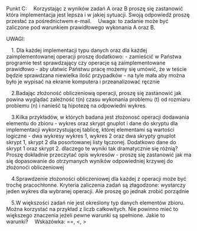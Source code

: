 Punkt C:
&emsp;Korzystając z wyników zadań A oraz B proszę się zastanowić która implementacja jest lepsza i w jakiej sytuacji. Swoją odpowiedź proszę przesłać za pośrednictwem e-mail.
&emsp;Uwaga: to zadanie może być zaliczone pod warunkiem prawidłowego wykonania A oraz B.


UWAGI:

&emsp;1. Dla każdej implementacji typu danych oraz dla każdej zaimplementowanej operacji proszę dodatkowo:
        - zamieścić w Państwa programie test sprawdzający czy operacje są zaimplementowane prawidłowo
        - aby ułatwic Państwu pracę możemy się umówić, że w teście będzie sprawdzana niewielka ilość przypadków - na tyle mała aby można było je wypisać na ekranie komputera i przeanalizować ręcznie

&emsp;2.Badając złożoność obliczeniową operacji, proszę się zastanowić jak powina wyglądać zależność t(n) czasu wykonania problemu (t) od rozmiaru problemu (n) i nanieść tą hipotezę na odpowiedni wykres.

&emsp;3.Kilka przykładów, w których badana jest złożonosć operacji dodawania elementu do zbioru
        - wykres oraz skrypt gnuplot i dane do skryptu dla implementacji wykorzystującej tablicę, której elementami są wartości logiczne
        - dwa wykresy wykres 1, wykres 2 oraz dwa skrypty gnuplot skrypt 1, skrypt 2 dla posortowanej listy łączonej. Dodatkowo dane do skrypt 1 oraz skrypt 2.
            dlaczego te wyniki tak dramatycznie się różnią? Proszę dokładnie przeczytać opis wykresów
        - proszę się zastanowić jak ma się dopasowanie do otrzymanych wyników odpowiedniej krzywej do złożonoći obliczeniowej

&emsp;4.Sprawdzenie złożoności obliczeniowej dla każdej z operacji może być trochę pracochłonne. Kryteria zaliczenia zadań są złagodzone: wystarczy jeden wykres dla wybranej operacji. Ale proszę go jednak zrobić porządnie 

&emsp;5.W większości zadań nie jest określony typ danych elementów zbioru. Można korzystać na przykład z liczb całkowitych. Nie powinno mieć to większego znaczenia jeżeli pewne warunki są spełnione. Jakie to warunki?&nbsp;&emsp;Wskazówka: ==, <, >
